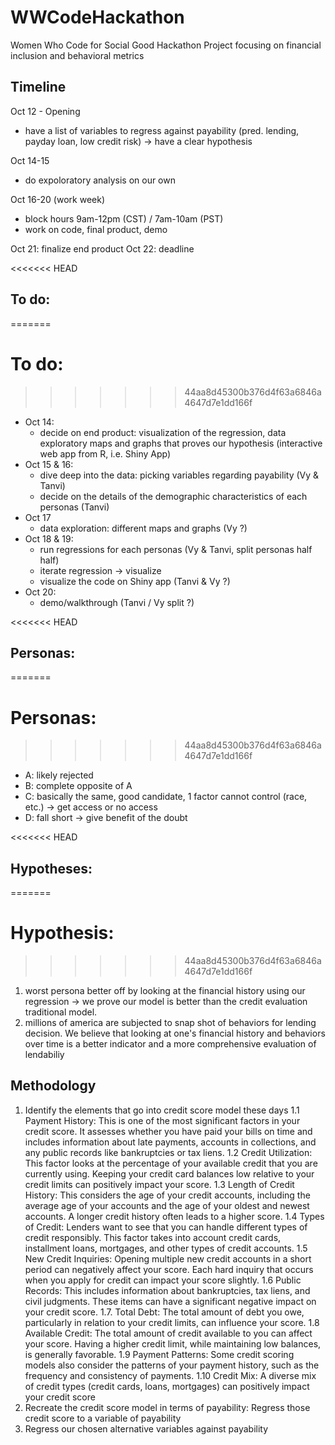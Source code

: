 # WWCodeHackathon
Women Who Code for Social Good Hackathon Project focusing on financial inclusion and behavioral metrics 

## Timeline
Oct 12 - Opening
  - have a list of variables to regress against payability (pred. lending, payday loan, low credit risk) -> have a clear hypothesis

Oct 14-15
  - do expoloratory analysis on our own

Oct 16-20 (work week)
  - block hours 9am-12pm (CST) / 7am-10am (PST)
  - work on code, final product, demo

Oct 21: finalize end product
Oct 22: deadline

<<<<<<< HEAD
## To do:
=======
# To do:
>>>>>>> 44aa8d45300b376d4f63a6846a4647d7e1dd166f
  - Oct 14:
      - decide on end product: visualization of the regression, data exploratory maps and graphs that proves our hypothesis (interactive web app from R, i.e. Shiny App)
  - Oct 15 & 16:
      - dive deep into the data: picking variables regarding payability (Vy & Tanvi)
      - decide on the details of the demographic characteristics of each personas (Tanvi)
  - Oct 17
      - data exploration: different maps and graphs (Vy ?)
  - Oct 18 & 19:
      - run regressions for each personas (Vy & Tanvi, split personas half half)
      - iterate regression -> visualize
      - visualize the code on Shiny app (Tanvi & Vy ?)
  - Oct 20:
      - demo/walkthrough (Tanvi / Vy split ?)

<<<<<<< HEAD
## Personas:
=======

# Personas:
>>>>>>> 44aa8d45300b376d4f63a6846a4647d7e1dd166f
  - A: likely rejected
  - B: complete opposite of A
  - C: basically the same, good candidate, 1 factor cannot control (race, etc.)  -> get access or no access
  - D: fall short -> give benefit of the doubt 

<<<<<<< HEAD
## Hypotheses:
=======
# Hypothesis:
>>>>>>> 44aa8d45300b376d4f63a6846a4647d7e1dd166f
1) worst persona better off by looking at the financial history using our regression -> we prove our model is better than the credit evaluation traditional model.
2) millions of america are subjected to snap shot of behaviors for lending decision. We believe that looking at one's financial history and behaviors over time is a better indicator and a more comprehensive evaluation of lendabiliy

## Methodology
1. Identify the elements that go into credit score model these days
  1.1 Payment History: This is one of the most significant factors in your credit score. It assesses whether you have paid your bills on time and includes information about late payments, accounts in collections, and any public records like bankruptcies or tax liens.
  1.2 Credit Utilization: This factor looks at the percentage of your available credit that you are currently using. Keeping your credit card balances low relative to your credit limits can positively impact your score.
  1.3 Length of Credit History: This considers the age of your credit accounts, including the average age of your accounts and the age of your oldest and newest accounts. A longer credit history often leads to a higher score.
  1.4 Types of Credit: Lenders want to see that you can handle different types of credit responsibly. This factor takes into account credit cards, installment loans, mortgages, and other types of credit accounts.
  1.5 New Credit Inquiries: Opening multiple new credit accounts in a short period can negatively affect your score. Each hard inquiry that occurs when you apply for credit can impact your score slightly.
  1.6 Public Records: This includes information about bankruptcies, tax liens, and civil judgments. These items can have a significant negative impact on your credit score.
  1.7. Total Debt: The total amount of debt you owe, particularly in relation to your credit limits, can influence your score.
  1.8 Available Credit: The total amount of credit available to you can affect your score. Having a higher credit limit, while maintaining low balances, is generally favorable.
  1.9 Payment Patterns: Some credit scoring models also consider the patterns of your payment history, such as the frequency and consistency of payments.
  1.10 Credit Mix: A diverse mix of credit types (credit cards, loans, mortgages) can positively impact your credit score
2. Recreate the credit score model in terms of payability: Regress those credit score to a variable of payability
3. Regress our chosen alternative variables against payability